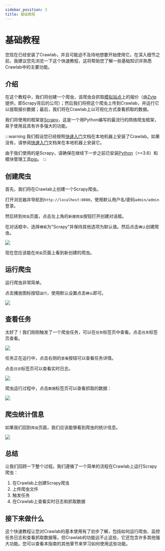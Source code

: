 ```yaml
---
sidebar_position: 3
title: 基础教程
---
```


# 基础教程

您现在已经安装了Crawlab，并且可能迫不及待地想要开始使用它。在深入细节之前，我建议您先浏览一下这个快速教程，这将帮助您了解一些基础知识并熟悉Crawlab中的主要功能。

## 介绍

在这个教程中，我们将创建一个爬虫，该爬虫会抓取[模拟站点](http://quotes.toscrape.com/)上的报价（由[Zyte](https://www.zyte.com/)提供，即Scrapy背后的公司）；然后我们将把这个爬虫上传到Crawlab，并运行它以提取报价数据；最后，我们将在Crawlab上以可视化方式查看抓取的数据。

我们将使用的框架是[Scrapy](https://scrapy.org/)，这是一个用Python编写的最流行的网络爬虫框架，易于使用且具有许多强大的功能。

:::warning
我们假设您已经按照[快速入门](./quick-start.md)文档在本地机器上安装了Crawlab。如果没有，请参阅[快速入门](./quick-start.md)文档来在本地机器上安装它。

由于我们使用的是Scrapy，请确保在继续下一步之前已安装[Python](https://www.python.org/)（>=3.6）和模块管理工具[pip](https://pip.pypa.io/en/stable/installation/)。
:::

## 创建爬虫

首先，我们将在Crawlab上创建一个Scrapy爬虫。

打开浏览器并导航到`http://localhost:8080`，使用默认用户名/密码`admin/admin`登录。

然后转到`爬虫`页面，点击左上角的`新建爬虫`按钮打开创建对话框。

在对话框中，选择`模板`为"Scrapy"并保持其他选项为默认值。然后点击`确认`创建爬虫。

![](/img/getting-started/basic-tutorial/create-spider.png)

现在您应该能在`爬虫`页面上看到新创建的爬虫。

## 运行爬虫

运行爬虫非常简单。

点击播放图标按钮`运行`，使用默认设置点击`确认`即可。

![](/img/getting-started/basic-tutorial/run-spider.png)

## 查看任务

太好了！我们刚刚触发了一个爬虫任务，可以在`任务`标签页中查看。点击`任务`标签页查看。

![](/img/getting-started/basic-tutorial/view-tasks.png)

任务正在运行中，点击右侧的`查看`按钮可以查看任务详情。

点击`日志`标签页可以查看实时日志。

![](/img/getting-started/basic-tutorial/view-task-logs.png)

爬虫运行过程中，点击`数据`标签页可以查看抓取的数据：

![](/img/getting-started/basic-tutorial/view-task-data.png)

## 爬虫统计信息

如果我们回到`爬虫`页面，我们应该能够看到爬虫的统计信息。

![](/img/guide/quick-tutorial-10.png)

## 总结

让我们回顾一下整个过程。我们遵循了一个简单的流程在Crawlab上运行Scrapy爬虫：

1. 在Crawlab上创建Scrapy爬虫
2. 上传爬虫文件
3. 触发任务
4. 在Crawlab上查看实时日志和抓取数据

## 接下来做什么

这个快速教程让您对Crawlab的基本使用有了初步了解，包括如何运行爬虫、监控任务日志和查看抓取数据等。但Crawlab的功能远不止这些，它还包含许多其他强大功能。您可以查看本指南的其他章节来学习如何使用这些功能。